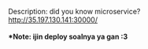 Description:
did you know microservice? <br>
http://35.197.130.141:30000/ <br><br>
<b>*Note: ijin deploy soalnya ya gan :3</b>